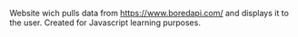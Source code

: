 Website wich pulls data from https://www.boredapi.com/ and displays it to the user.
Created for Javascript learning purposes.
